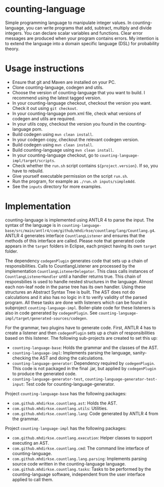 # counting-language
Simple programming language to manipulate integer values. In counting-language, you can write programs that add, subtract, multiply and divide integers. You can declare scalar variables and functions. Clear error messages are produced when your program contains errors. My intention is to extend the language into a domain specific language (DSL) for probability theory.

# Usage instructions

* Ensure that git and Maven are installed on your PC.
* Clone counting-language, codegen and utils.
* Choose the version of counting-language that you want to build. I recommend using the latest tagged version.
* In your counting-language checkout, checkout the version you want. Check it out using `git checkout`.
* In your counting-language pom.xml file, check what versions of codegen and utils are required.
* In your utils copy, checkout the version you found in the counting-language pom.
* Build codegen using `mvn clean install`.
* In your codegen copy, checkout the relevant codegen version.
* Build codegen using `mvn clean install`.
* Build counting-language using `mvn clean install`.
* In your counting-language checkout, go to `counting-language-impl/target/scripts`.
* Check whether the `run.sh` script contains `${project.version}`. If so, you have to rebuild.
* Give yourself executable permission on the script `run.sh`.
* Run the program, for example as `./run.sh inputs/simpleAdd`.
* See the `inputs` directory for more examples.

# Implementation

counting-language is implemented using ANTLR 4 to parse the input. The syntax of the language is in `counting-language-base/src/main/antlr4/com/github/mhdirkse/countlang/lang/Countlang.g4`. ANTLR 4 generates interface `CountlangListener` and ensures that the methods of this interface are called. Please note that generated code appears in the `target` folders in Eclipse, each project having its own `target` folder.

The dependency `codegenPlugin` generates code that sets up a chain of responsibilities. Calls to CountlangListener are processed by the implementation `CountlangListenerDelegator`. This class calls instances of `CountlangListenerHandler` until a handler returns true. This chain of responsbilies is used to handle nested structures in the language. Almost each non-leaf node in the parse tree has its own handler. Using these structures an Abstract Syntax Tree is built. The AST does not do calculations and it also has no logic in it to verify validity of the parsed program. All these tasks are done with listeners which can be found in subproject `counting-language-impl`. Boiler-plate code for these listeners is also in code generated by `codegenPlugin`. See `counting-language-impl/target/generated-sources/codegen`.

For the grammar, two plugins have to generate code. First, ANTLR 4 has to create a listener and then `codegenPlugin` sets up a chain of responsibilities based on this listener. The following sub-projects are created to set this up:

* `counting-language-base`: Holds the grammar and the classes of the AST.
* `counting-language-impl`: Implements parsing the language, sanity-checking the AST and doing the calculations.
* `counting-language-generator`: Dependency required by `codegenPlugin`. This code is not packaged in the final .jar, but applied by `codegenPlugin` to produce the generated code.
* `counting-language-generator-test`, `counting-language-generator-test-input`: Test code for counting-language-generator.

Project `counting-language-base` has the following packages:
* `com.github.mhdirkse.countlang.ast`: Holds the AST.
* `com.github.mhdirkse.countlang.utils`: Utilities.
* `com.github.mhdirkse.countlang.lang`: Code generated by ANTLR 4 from the grammar.

Project `counting-language-impl` has the following packages:
* `com.github.mhdirkse.countlang.execution`: Helper classes to support executing an AST.
* `com.github.mhdirkse.countlang.cmd`: The command line interface of counting-language.
* `com.github.mhdirkse.countlang.lang.parsing`: Implements parsing source code written in the counting-language language.
* `com.github.mhdirkse.countlang.tasks`: Tasks to be performed by the counting-language software, independent from the user interface applied to call them.

